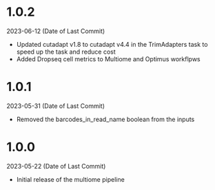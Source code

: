 # 1.0.2

2023-06-12 (Date of Last Commit)

* Updated cutadapt v1.8 to cutadapt v4.4 in the TrimAdapters task to speed up the task and reduce cost
* Added Dropseq cell metrics to Multiome and Optimus workflpws 

# 1.0.1
2023-05-31 (Date of Last Commit)

* Removed the barcodes_in_read_name boolean from the inputs

# 1.0.0
2023-05-22 (Date of Last Commit)

* Initial release of the multiome pipeline 